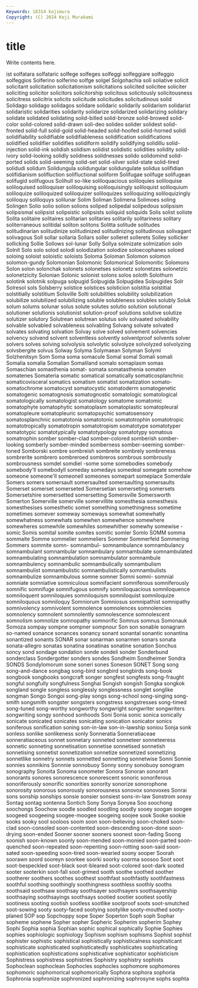 ```yaml
---
Keywords: 18314 kojimura
Copyright: (C) 2024 Koji Murakami
---
```


# title

Write contents here.



ist solfatara solfataric solfege solfeges solfeggi solfeggiare
solfeggio solfeggios Solferino solferino solfge solgel Solgohachia soli soliative solicit
solicitant solicitation solicitationism solicitations solicited solicitee soliciter soliciting solicitor solicitors
solicitorship solicitous solicitously solicitousness solicitress solicitrix solicits solicitude solicitudes solicitudinous
solid Solidago solidago solidagos solidare solidaric solidarily solidarism solidarist solidaristic
solidarities solidarity solidarize solidarized solidarizing solidary solidate solidated solidating solid-billed
solid-bronze solid-browed solid-color solid-colored solid-drawn soli-deo solideo solider solidest solid-fronted
solid-full solid-gold solid-headed solid-hoofed solid-horned solidi solidifiability solidifiable solidifiableness solidification
solidifications solidified solidifier solidifies solidiform solidify solidifying solidillu solid-injection solid-ink
solidish solidism solidist solidistic solidities solidity solid-ivory solid-looking solidly solidness
solidnesses solido solidomind solid-ported solids solid-seeming solid-set solid-silver solid-state solid-tired
solidudi solidum Solidungula solidungular solidungulate solidus solifidian solifidianism solifluction solifluctional
soliform Solifugae solifuge solifugean solifugid solifugous Solihull so-like soliloquacious soliloquies
soliloquise soliloquised soliloquiser soliloquising soliloquisingly soliloquist soliloquium soliloquize soliloquized soliloquizer
soliloquizes soliloquizing soliloquizingly soliloquy soliloquys solilunar Solim Soliman Solimena Solimoes
soling Solingen Solio solio solion solions soliped solipedal solipedous solipsism
solipsismal solipsist solipsistic solipsists soliquid soliquids Solis solist soliste Solita
solitaire solitaires solitarian solitaries solitarily solitariness solitary soliterraneous solitidal soliton
solitons Solitta solitude solitudes solitudinarian solitudinize solitudinized solitudinizing solitudinous solivagant
solivagous Soll sollar sollaria Sollars soller solleret sollerets Solley sollicker
sollicking Sollie Sollows sol-lunar Solly Sollya solmizate solmization soln Solnit
Solo solo solod solodi solodization solodize soloecophanes soloed soloing soloist
soloistic soloists Soloma Soloman Solomon solomon solomon-gundy Solomonian Solomonic Solomonical
Solomonitic Solomons Solon solon solonchak solonets solonetses solonetz solonetzes solonetzic
solonetzicity Solonian Solonic solonist solons solos soloth Solothurn solotink solotnik
solpuga solpugid Solpugida Solpugidea Solpugides Solr Solresol sols Solsberry solstice
solstices solsticion solstitia solstitial solstitially solstitium Solsville Solti solubilities solubility
solubilization solubilize solubilized solubilizing soluble solubleness solubles solubly Soluk solum
solums solunar solus solute solutes solutio solution solutional solutioner solutionis
solutionist solution-proof solutions solutive solutize solutizer solutory Solutrean solutrean solutus
solv solvaated solvability solvable solvabled solvableness solvabling Solvang solvate solvated
solvates solvating solvation Solvay solve solved solvement solvencies solvency solvend
solvent solventless solvently solventproof solvents solver solvers solves solving solvolysis
solvolytic solvolyze solvolyzed solvolyzing solvsbergite solvus Solway Solyma Solymaean Solyman
Solymi Solzhenitsyn Som Soma soma somacule Somal somal Somali somali
Somalia somalia Somalian Somaliland somalo somaplasm somas Somaschian somasthenia somat-
somata somatasthenia somaten somatenes Somateria somatic somatical somatically somaticosplanchnic somaticovisceral
somatics somatism somatist somatization somato- somatochrome somatocyst somatocystic somatoderm somatogenetic
somatogenic somatognosis somatognostic somatologic somatological somatologically somatologist somatology somatome somatomic
somatophyte somatophytic somatoplasm somatoplastic somatopleural somatopleure somatopleuric somatopsychic somatosensory somatosplanchnic
somatotonia somatotonic somatotrophin somatotropic somatotropically somatotropin somatotropism somatotype somatotyper somatotypic
somatotypically somatotypology somatotypy somatous somatrophin somber somber-clad somber-colored somberish somber-looking
somberly somber-minded somberness somber-seeming somber-toned Somborski sombre sombreish sombreite sombrely
sombreness sombrerite sombrero sombreroed sombreros sombrous sombrously sombrousness somdel somdiel
-some some somebodies somebody somebody'll somebodyll someday somedays somedeal somegate
somehow someone someone'll someonell someones somepart someplace Somerdale Somers somers
somersault somersaulted somersaulting somersaults Somerset somerset somerseted Somersetian somerseting somersets
Somersetshire somersetted somersetting Somersville Somersworth Somerton Somerville somerville somervillite somesthesia
somesthesis somesthesises somesthetic somet something somethingness sometime sometimes somever someway
someways somewhat somewhatly somewhatness somewhats somewhen somewhence somewhere somewheres somewhile
somewhiles somewhither somewhy somewise -somic Somis somital somite somites somitic
somler Somlo SOMM somma sommaite Somme sommelier sommeliers Sommer Sommerfeld
Sommering Sommers sommite somn- somnambul- somnambulance somnambulancy somnambulant somnambular somnambulary
somnambulate somnambulated somnambulating somnambulation somnambulator somnambule somnambulency somnambulic somnambulically somnambulism
somnambulist somnambulistic somnambulistically somnambulists somnambulize somnambulous somne somner Somni somni-
somnial somniate somniative somniculous somnifacient somniferous somniferously somnific somnifuge somnifugous
somnify somniloquacious somniloquence somniloquent somniloquies somniloquism somniloquist somniloquize somniloquous somniloquy
Somniorum Somniosus somnipathist somnipathy somnivolency somnivolent somnolence somnolences somnolencies somnolency
somnolent somnolently somnolescence somnolescent somnolism somnolize somnopathy somnorific Somnus somnus
Somonauk Somoza sompay sompne sompner sompnour Son son sonable sonagram
so-named sonance sonances sonancy sonant sonantal sonantic sonantina sonantized sonants
SONAR sonar sonarman sonarmen sonars sonata sonata-allegro sonatas sonatina sonatinas
sonatine sonation Sonchus soncy sond sondage sondation sonde sondeli sonder
Sonderbund sonderclass Sondergotter sonders sondes Sondheim Sondheimer Sondra SONDS Sondylomorum
sone soneri sones Soneson SONET Song song song-and-dance songbag song-bird
songbird songbirds song-book songbook songbooks songcraft songer songfest songfests song-fraught
songful songfully songfulness Songhai Songish songish Songka songkok songland songle
songless songlessly songlessness songlet songlike songman Songo Songoi song-play songs
song-school song-singing song-smith songsmith songster songsters songstress songstresses song-timed song-tuned
song-worthy songworthy songwright songwriter songwriters songwriting songy sonhood sonhoods Soni
Sonia sonic sonica sonically sonicate sonicated sonicates sonicating sonication sonicator
sonics soniferous sonification soning son-in-law son-in-lawship soniou Sonja sonk sonless
sonlike sonlikeness sonly Sonneratia Sonneratiaceae sonneratiaceous sonnet sonnetary sonneted sonneteer
sonneteeress sonnetic sonneting sonnetisation sonnetise sonnetised sonnetish sonnetising sonnetist sonnetization
sonnetize sonnetized sonnetizing sonnetlike sonnetry sonnets sonnetted sonnetting sonnetwise Sonni
Sonnie sonnies sonnikins Sonnnie sonnobuoy Sonny sonny sonobuoy sonogram sonography
Sonoita Sonoma sonometer Sonora Sonoran sonorant sonorants sonores sonorescence sonorescent
sonoric sonoriferous sonoriferously sonorific sonorities sonority sonorize sonorophone sonorosity sonorous
sonorously sonorousness sonovox sonovoxes Sonrai sons sonship sonships sonsie sonsier
sonsiest sons-in-law Sonstrom sonsy Sontag sontag sontenna Sontich Sony Sonya
Sonyea Soo soochong soochongs Soochow soodle soodled soodling soodly sooey
soogan soogee soogeed soogeeing soogee-moogee soogeing soojee sook Sooke sookie
sooks sooky sool sooloos soom soon soon-believing soon-choked soon-clad soon-consoled
soon-contented soon-descending soon-done soon-drying soon-ended Sooner sooner sooners soonest soon-fading
Soong soonish soon-known soonly soon-mended soon-monied soon-parted soon-quenched soon-repeated soon-repenting
soon-rotting soon-said soon-sated soon-speeding soon-tired soon-wearied soony sooper Soorah soorawn
soord sooreyn soorkee soorki soorky soorma soosoo Soot soot soot-bespeckled
soot-black soot-bleared soot-colored soot-dark sooted sooter sooterkin soot-fall soot-grimed sooth
soothe soothed soother sootherer soothers soothes soothest soothfast soothfastly soothfastness
soothful soothing soothingly soothingness soothless soothly sooths soothsaid soothsaw soothsay
soothsayer soothsayers soothsayership soothsaying soothsayings soothsays sootied sootier sootiest sootily
sootiness sooting sootish sootless sootlike sootproof soots soot-smutched soot-sowing sooty
sooty-faced sootying sootylike sooty-mouthed sooty-planed SOP sop Sopchoppy sope Soper
Soperton Soph soph Sophar sopheme sophene Sopher sopher Sopheric Sopherim
sopherim Sophey Sophi Sophia sophia Sophian sophic sophical sophically Sophie
Sophies sophies sophiologic sophiology Sophism sophism sophisms Sophist sophist sophister
sophistic sophistical sophistically sophisticalness sophisticant sophisticate sophisticated sophisticatedly sophisticates sophisticating
sophistication sophistications sophisticative sophisticator sophisticism Sophistress sophistress sophistries Sophistry sophistry
sophists Sophoclean sophoclean Sophocles sophocles sophomore sophomores sophomoric sophomorical sophomorically
Sophora sophora sophoria Sophronia sophronize sophronized sophronizing sophrosyne sophs sophta
